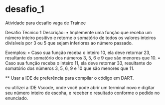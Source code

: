 # desafio_1
Atividade para desafio vaga de Trainee

Desafio Técnico 1
Descrição:
    • Implemente uma função que receba um número inteiro positivo e retorne o somatório de todos os valores inteiros divisíveis por 3 ou 5 que sejam inferiores ao número passado.

Exemplos:
    • Caso sua função receba o inteiro 10, ela deve retornar 23, resultante do somatório dos números 3, 5, 6 e 9 que são menores que 10.
    • Caso sua função receba o inteiro 11, ela deve retornar 33, resultante do somatório dos números 3, 5, 6, 9 e 10 que são menores que 11.

** Usar a IDE de preferência para compilar o código em DART.

eu utilizei a IDE Vscode, onde você pode abrir um terminal novo e digitar seu número inteiro de escoha, e receber o resultado conforme o pedido no enunciado.

